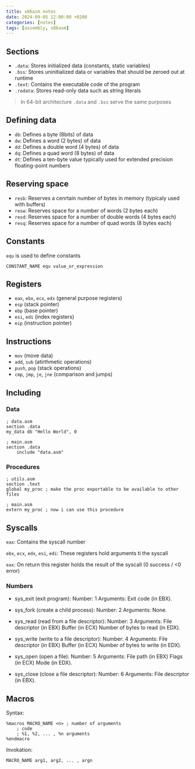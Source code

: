 ```yaml
---
title: x86asm notes
date: 2024-09-05 12:00:00 +0200
categories: [notes] 
tags: [assembly, x86asm]
---
```


## Sections

- `.data`: Stores initialized data (constants, static variables)
- `.bss`: Stores uninitialized data or variables that should be zeroed out at runtime
- `.text`: Contains the executable code of the program
- `.rodata`: Stores read-only data such as string literals

> In 64-bit architecture `.data` and `.bss` serve the same purposes

## Defining data

- `db`: Defines a byte (8bits) of data
- `dw`: Defines a word (2 bytes) of data
- `dd`: Defines a double word (4 bytes) of data
- `dq`: Defines a quad word (8 bytes) of data
- `dt`: Defines a ten-byte value typically used for extended precision floating-point numbers

## Reserving space

- `resb`: Reserves a cenrtain number of bytes in memory (typicaly used with buffers)
- `resw`: Reserves space for a number of words (2 bytes each)
- `resd`: Reserves space for a number of double words (4 bytes each)
- `resq`: Reserves space for a number of quad words (8 bytes each)

## Constants

`equ` is used to define constants

```x86asm
CONSTANT_NAME equ value_or_expression
```

## Registers

- `eax`, `ebx`, `ecx`, `edx` (general purpose registers)
- `esp` (stack pointer)
- `ebp` (base pointer)
- `esi`, `edi` (index registers)
- `eip` (instruction pointer)

## Instructions

- `mov` (move data)
- `add`, `sub` (atirthmetic operations)
- `push`, `pop` (stack operations)
- `cmp`, `jmp`, `je`, `jne` (comparison and jumps)

## Including

### Data

```x86asm
; data.asm
section .data
my_data db "Hello World", 0
```

```x86asm
; main.asm
section .data
    include "data.asm"
```

### Procedures

```x86asm
; utils.asm
section .text
global my_proc ; make the proc exportable to be available to other files
```

```x86asm
; main.asm
extern my_proc ; now i can use this procedure
```

## Syscalls

`eax`: Contains the syscall number 

`ebx`, `ecx`, `edx`, `esi`, `edi`: These registers hold arguments ti the syscall

`eax`: On return this register holds the result of the syscall (0 success / <0 error)

### Numbers

- sys_exit (exit program):
        Number: 1
        Arguments: Exit code (in EBX).

- sys_fork (create a child process):
    Number: 2
    Arguments: None.

- sys_read (read from a file descriptor):
    Number: 3
    Arguments:
        File descriptor (in EBX)
        Buffer (in ECX)
        Number of bytes to read (in EDX).

- sys_write (write to a file descriptor):
    Number: 4
    Arguments:
        File descriptor (in EBX)
        Buffer (in ECX)
        Number of bytes to write (in EDX).

- sys_open (open a file):
    Number: 5
    Arguments:
        File path (in EBX)
        Flags (in ECX)
        Mode (in EDX).

- sys_close (close a file descriptor):
    Number: 6
    Arguments: File descriptor (in EBX).

## Macros

Syntax:

```x86asm
%macros MACRO_NAME <n> ; number of arguments
    ; code
    ; %1, %2, ... , %n arguments
%endmacro
```

Invokation:

```x86asm
MACRO_NAME arg1, arg2, ... , argn
```

